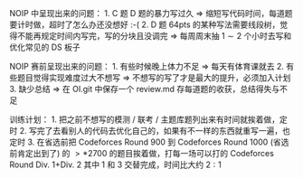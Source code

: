 
NOIP 中呈现出来的问题：
	1. C 题 D 题的暴力写过久 $\Longrightarrow$ 缩短写代码时间，每道题要计时做，超时了怎么办还没想好 :-(
	2. D 题 64pts 的某种写法需要线段树，觉得不能再规定时间内写完，写的分块且没调完 $\Longrightarrow$ 每周周末抽 $1 \sim 2$ 个小时去写和优化常见的 DS 板子

NOIP 赛前呈现出来的问题：
	1. 有些时候晚上体力不足 $\Longrightarrow$ 每天有体育课就去
	2. 有些题目觉得实现难度过大不想写 $\Longrightarrow$ 不想写的写了才是最大的提升，必须加入计划
    3. 缺少总结 $\Longrightarrow$ 在 OI.git 中保存一个 review.md 存每道题的收获，总结得失与不足

训练计划：
    1. 把之前不想写的模测 / 联考 / 主题库题列出来有时间就挨着做，定时
    2. 写完了去看别人的代码去优化自己的，如果有不一样的东西就重写一遍，也定时
    3. 在省选前把 Codeforces Round 900 到 Codeforces Round 1000 (省选前肯定出到了) 的 $>*2700$ 的题目挨着做，打每一场可以打的 Codeforces Round Div. 1+Div. 2
其中 1 和 3 交替完成，时间比大约 $2:1$



